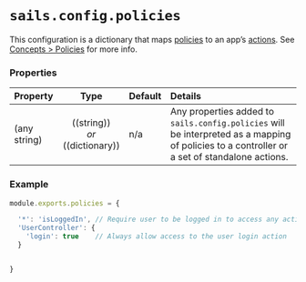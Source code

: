# `sails.config.policies`
<!--
> FUTURE:
>
> Merge most of the contents of this file into the main reference section on policies.
> Include a simple config reference table (with only one row with property: `*`) explaining how
> this particular config module is read.  But don't worry about trying to explain what policies are here-- instead, link to the full docs on the subject (again, to reduce duplicate content and make this all more maintainable)
-->

This configuration is a dictionary that maps [policies](https://sailsjs.com/documentation/concepts/policies) to an app&rsquo;s [actions](https://sailsjs.com/documentation/concepts/actions-and-controllers).  See [Concepts > Policies](https://sailsjs.com/documentation/concepts/policies#?using-policies-with-blueprint-actions) for more info.

### Properties

| Property    | Type       | Default  | Details |
|:-----------|:----------:|:----------|:--------|
| (any string)  | ((string))<br/>_or_<br/>((dictionary)) | n/a | Any properties added to `sails.config.policies` will be interpreted as a mapping of policies to a controller or a set of standalone actions.

### Example

```js
module.exports.policies = {

  '*': 'isLoggedIn', // Require user to be logged in to access any action not otherwise mapped in this config
  'UserController': {
    'login': true    // Always allow access to the user login action
  }


}
```

<docmeta name="displayName" value="sails.config.policies">
<docmeta name="pageType" value="property">
